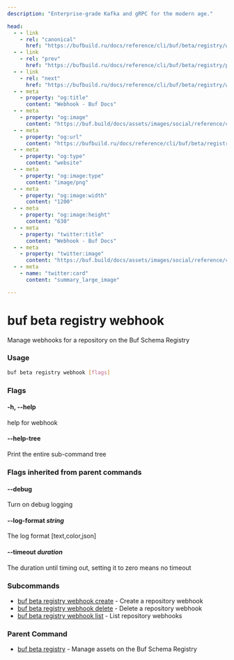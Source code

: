 ```yaml
---
description: "Enterprise-grade Kafka and gRPC for the modern age."

head:
  - - link
    - rel: "canonical"
      href: "https://bufbuild.ru/docs/reference/cli/buf/beta/registry/webhook/"
  - - link
    - rel: "prev"
      href: "https://bufbuild.ru/docs/reference/cli/buf/beta/registry/plugin/push/"
  - - link
    - rel: "next"
      href: "https://bufbuild.ru/docs/reference/cli/buf/beta/registry/webhook/create/"
  - - meta
    - property: "og:title"
      content: "Webhook - Buf Docs"
  - - meta
    - property: "og:image"
      content: "https://buf.build/docs/assets/images/social/reference/cli/buf/beta/registry/webhook/index.png"
  - - meta
    - property: "og:url"
      content: "https://bufbuild.ru/docs/reference/cli/buf/beta/registry/webhook/"
  - - meta
    - property: "og:type"
      content: "website"
  - - meta
    - property: "og:image:type"
      content: "image/png"
  - - meta
    - property: "og:image:width"
      content: "1200"
  - - meta
    - property: "og:image:height"
      content: "630"
  - - meta
    - property: "twitter:title"
      content: "Webhook - Buf Docs"
  - - meta
    - property: "twitter:image"
      content: "https://buf.build/docs/assets/images/social/reference/cli/buf/beta/registry/webhook/index.png"
  - - meta
    - name: "twitter:card"
      content: "summary_large_image"

---
```


# buf beta registry webhook

Manage webhooks for a repository on the Buf Schema Registry

### Usage

```sh
buf beta registry webhook [flags]
```

### Flags

#### \-h, --help

help for webhook

#### \--help-tree

Print the entire sub-command tree

### Flags inherited from parent commands

#### \--debug

Turn on debug logging

#### \--log-format _string_

The log format \[text,color,json\]

#### \--timeout _duration_

The duration until timing out, setting it to zero means no timeout

### Subcommands

- [buf beta registry webhook create](create/) - Create a repository webhook
- [buf beta registry webhook delete](delete/) - Delete a repository webhook
- [buf beta registry webhook list](list/) - List repository webhooks

### Parent Command

- [buf beta registry](../) - Manage assets on the Buf Schema Registry
